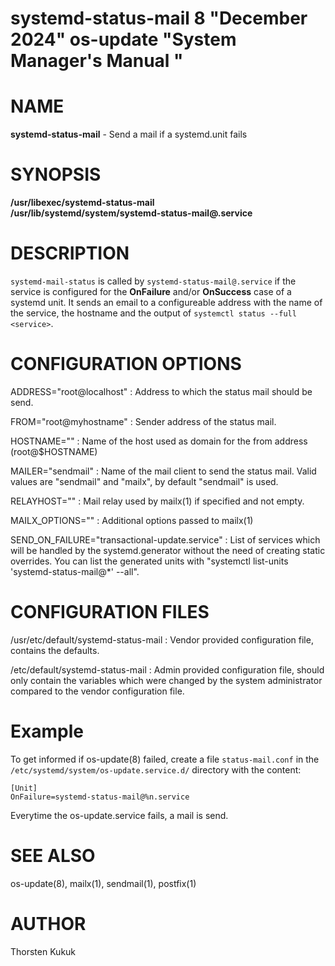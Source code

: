 systemd-status-mail 8 "December 2024" os-update "System Manager's Manual "
==========================================================================

# NAME

**systemd-status-mail** - Send a mail if a systemd.unit fails

# SYNOPSIS

**/usr/libexec/systemd-status-mail**  
**/usr/lib/systemd/system/systemd-status-mail@.service**

# DESCRIPTION

`systemd-mail-status` is called by `systemd-status-mail@.service`
if the service is configured for the **OnFailure** and/or **OnSuccess**
case of a systemd unit.
It sends an email to a configureable address with the name of the service, the
hostname and the output of `systemctl status --full <service>`.

# CONFIGURATION OPTIONS

ADDRESS="root@localhost"
: Address to which the status mail should be send.

FROM="root@myhostname"
: Sender address of the status mail.

HOSTNAME="<hostname>"
: Name of the host used as domain for the from address (root@$HOSTNAME)

MAILER="sendmail"
: Name of the mail client to send the status mail. Valid values are "sendmail"
and "mailx", by default "sendmail" is used.

RELAYHOST=""
: Mail relay used by mailx(1) if specified and not empty.

MAILX_OPTIONS=""
: Additional options passed to mailx(1)

SEND_ON_FAILURE="transactional-update.service"
: List of services which will be handled by the systemd.generator without the
need of creating static overrides. You can list the generated units with
"systemctl list-units 'systemd-status-mail@*' --all".

# CONFIGURATION FILES

/usr/etc/default/systemd-status-mail
:  Vendor provided configuration file, contains the defaults.

/etc/default/systemd-status-mail
:  Admin provided configuration file, should only contain the variables which
were changed by the system administrator compared to the vendor configuration
file.

# Example

To get informed if os-update(8) failed, create a file
`status-mail.conf` in the `/etc/systemd/system/os-update.service.d/` directory
with the content:

```
[Unit]
OnFailure=systemd-status-mail@%n.service
```

Everytime the os-update.service fails, a mail is send.

# SEE ALSO
os-update(8), mailx(1), sendmail(1), postfix(1)

# AUTHOR
Thorsten Kukuk
